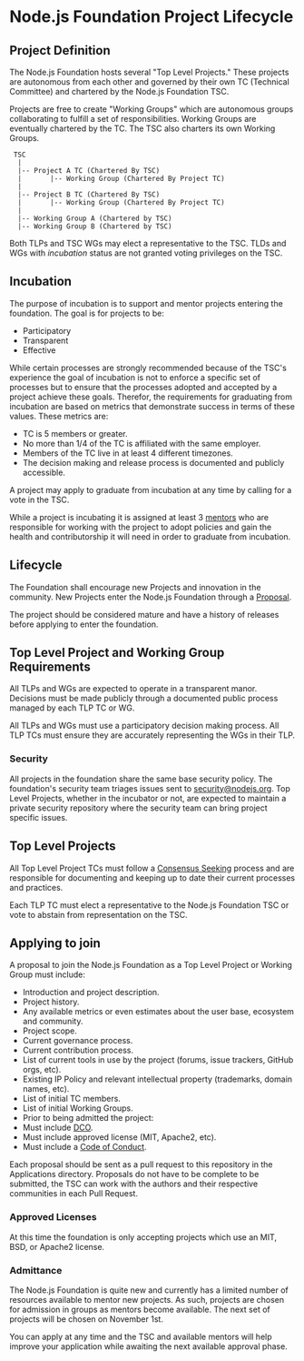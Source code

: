 # Node.js Foundation Project Lifecycle

## Project Definition

The Node.js Foundation hosts several "Top Level Projects." These projects are autonomous from each other and governed by their own TC (Technical Committee) and chartered by the Node.js Foundation TSC.

Projects are free to create "Working Groups" which are autonomous groups collaborating to fulfill a set of responsibilities. Working Groups are eventually chartered by the TC. The TSC also charters its own Working Groups.

```
 TSC
  |
  |-- Project A TC (Chartered By TSC)
  |       |-- Working Group (Chartered By Project TC)
  |
  |-- Project B TC (Chartered By TSC)
  |       |-- Working Group (Chartered By Project TC)
  |
  |-- Working Group A (Chartered by TSC)
  |-- Working Group B (Chartered by TSC)
```

Both TLPs and TSC WGs may elect a representative to the TSC. TLDs and WGs with *incubation* status are not granted voting privileges on the TSC.

## Incubation

The purpose of incubation is to support and mentor projects entering the foundation. The goal is for projects to be:

* Participatory
* Transparent
* Effective

While certain processes are strongly recommended because of the TSC's experience the goal of incubation is not to enforce a specific set of processes but to ensure that the processes adopted and accepted by a project achieve these goals. Therefor, the requirements for graduating from incubation are based on metrics that demonstrate success in terms of these values. These metrics are:

* TC is 5 members or greater.
* No more than 1/4 of the TC is affiliated with the same employer.
* Members of the TC live in at least 4 different timezones.
* The decision making and release process is documented and publicly accessible.

A project may apply to graduate from incubation at any time by calling for a vote in the TSC.

While a project is incubating it is assigned at least 3 [mentors](https://github.com/nodejs/TSC/blob/master/README.md#mentors) who are responsible for working with the project to adopt policies and gain the health and contributorship it will need in order to graduate from incubation.

## Lifecycle

The Foundation shall encourage new Projects and innovation in the community. New Projects enter the Node.js Foundation through a [Proposal](#Proposal).

The project should be considered mature and have a history of releases before applying to enter the foundation.

## Top Level Project and Working Group Requirements

All TLPs and WGs are expected to operate in a transparent manor. Decisions must be made publicly through a documented public process managed by each TLP TC or WG.

All TLPs and WGs must use a participatory decision making process. All TLP TCs must ensure they are accurately representing the WGs in their TLP.

### Security

All projects in the foundation share the same base security policy. The foundation's security team triages issues sent to security@nodejs.org. Top Level Projects, whether in the incubator or not, are expected to maintain a private security repository where the security team can bring project specific issues.

## Top Level Projects

All Top Level Project TCs must follow a [Consensus Seeking](https://en.wikipedia.org/wiki/Consensus-seeking_decision-making) process and are responsible for documenting and keeping up to date their current processes and practices.

Each TLP TC must elect a representative to the Node.js Foundation TSC or vote to abstain from representation on the TSC.

## Applying to join

A proposal to join the Node.js Foundation as a Top Level Project or Working Group must include:

* Introduction and project description.
* Project history.
* Any available metrics or even estimates about the user base, ecosystem and community.
* Project scope.
* Current governance process.
* Current contribution process.
* List of current tools in use by the project (forums, issue trackers, GitHub orgs, etc).
* Existing IP Policy and relevant intellectual property (trademarks, domain names, etc).
* List of initial TC members.
* List of initial Working Groups.
* Prior to being admitted the project:
 * Must include [DCO](https://github.com/nodejs/io.js/blob/master/CONTRIBUTING.md#developers-certificate-of-origin-10).
 * Must include approved license (MIT, Apache2, etc).
 * Must include a [Code of Conduct](https://github.com/nodejs/io.js/blob/master/CONTRIBUTING.md#code-of-conduct).

Each proposal should be sent as a pull request to this repository in the Applications directory. Proposals do not have to be complete to be submitted, the TSC can work with the authors and their respective communities in each Pull Request.

### Approved Licenses

At this time the foundation is only accepting projects which use an MIT, BSD, or Apache2 license.

### Admittance

The Node.js Foundation is quite new and currently has a limited number of resources available to mentor new projects. As such, projects are chosen for admission in groups as mentors become available. The next set of projects will be chosen on November 1st.

You can apply at any time and the TSC and available mentors will help improve your application while awaiting the next available approval phase.
